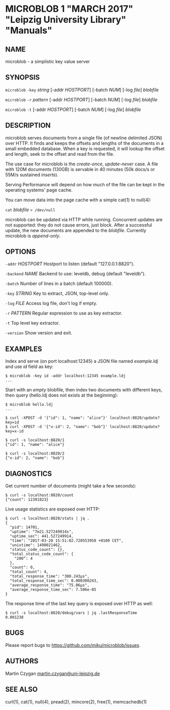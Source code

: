 MICROBLOB 1 "MARCH 2017" "Leipzig University Library" "Manuals"
===============================================================

NAME
----

microblob - a simplistic key value server

SYNOPSIS
--------

`microblob` `-key` *string* [-addr *HOSTPORT*] [-batch *NUM*] [-log *file*] *blobfile*

`microblob` `-r` *pattern* [-addr *HOSTPORT*] [-batch *NUM*] [-log *file*] *blobfile*

`microblob` `-t` [-addr *HOSTPORT*] [-batch *NUM*] [-log *file*] *blobfile*

DESCRIPTION
-----------

microblob serves documents from a single file (of newline delimited JSON) over
HTTP. It finds and keeps the offsets and lengths of the documents in a small
embedded database. When a key is requested, it will lookup the offset and
length, seek to the offset and read from the file.

The use case for microblob is the *create-once*, *update-never* case. A file
with 120M documents (130GB) is servable in 40 minutes (50k docs/s or 55M/s
sustained *inserts*).

Serving Performance will depend on how much of the file can be kept in the
operating systems' page cache.

You can move data into the page cache with a simple cat(1) to null(4):

  `cat` *blobfile* `> /dev/null`

microblob can be updated via HTTP while running. Concurrent updates are not
supported: they do not cause errors, just block. After a successful update, the
new documents are appended to the *blobfile*. Currently microblob is
*append-only*.

OPTIONS
-------

`-addr` *HOSTPORT*
  Hostport to listen (default "127.0.0.1:8820").

`-backend` *NAME*
  Backend to use: leveldb, debug (default "leveldb").

`-batch`
  Number of lines in a batch (default 100000).

`-key` *STRING*
  Key to extract, JSON, top-level only.

`-log` *FILE*
  Access log file, don't log if empty.

`-r` *PATTERN*
  Regular expression to use as key extractor.

`-t`
  Top level key extractor.

`-version`
  Show version and exit.

EXAMPLES
--------

Index and serve (on port localhost:12345) a JSON file named *example.ldj* and
use *id* field as key:

    $ microblob -key id -addr localhost:12345 example.ldj
    ...

Start with an *empty* blobfile, then index two documents with different keys,
then query (hello.ldj does not exists at the beginning):

    $ microblob hello.ldj
    ...

    $ curl -XPOST -d '{"id": 1, "name": "alice"}' localhost:8820/update?key=id
    $ curl -XPOST -d '{"x-id": 2, "name": "bob"}' localhost:8820/update?key=x-id

    $ curl -s localhost:8820/1
    {"id": 1, "name": "alice"}

    $ curl -s localhost:8820/2
    {"x-id": 2, "name": "bob"}

DIAGNOSTICS
-----------

Get current number of documents (might take a few seconds):

    $ curl -s localhost:8820/count
    {"count": 12391823}

Live usage statistics are exposed over HTTP:

    $ curl -s localhost:8820/stats | jq .
    {
      "pid": 14701,
      "uptime": "7m21.527249914s",
      "uptime_sec": 441.527249914,
      "time": "2017-03-20 15:51:02.720553958 +0100 CET",
      "unixtime": 1490021462,
      "status_code_count": {},
      "total_status_code_count": {
        "200": 4
      },
      "count": 0,
      "total_count": 4,
      "total_response_time": "300.243µs",
      "total_response_time_sec": 0.000300243,
      "average_response_time": "75.06µs",
      "average_response_time_sec": 7.506e-05
    }

The response time of the last key query is exposed over HTTP as well:

    $ curl -s localhost:8820/debug/vars | jq .lastResponseTime
    0.001238

BUGS
----

Please report bugs to <https://github.com/miku/microblob/issues>.

AUTHORS
-------

Martin Czygan <martin.czygan@uni-leipzig.de>

SEE ALSO
--------

curl(1), cat(1), null(4), pread(2), mincore(2), free(1), memcachedb(1)
